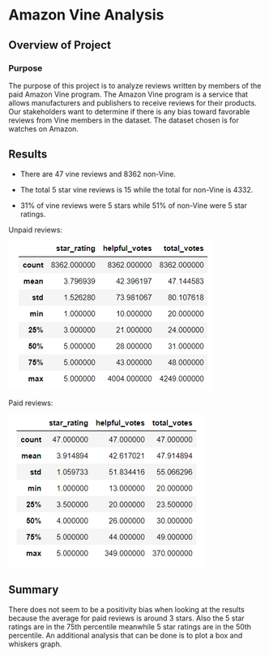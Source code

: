# Amazon Vine Analysis

## Overview of Project

### Purpose

The purpose of this project is to analyze reviews written by members of the paid Amazon Vine program. 
The Amazon Vine program is a service that allows manufacturers and publishers to receive reviews for their products.
Our stakeholders want to determine if there is any bias toward favorable reviews from Vine members in the dataset. 
The dataset chosen is for watches on Amazon.

## Results

- There are 47 vine reviews and 8362 non-Vine.

- The total 5 star vine reviews is 15 while the total for non-Vine is 4332.

- 31% of vine reviews were 5 stars while 51% of non-Vine were 5 star ratings.


Unpaid reviews:

![unpaid_info.PNG](/resources/unpaid_info.PNG)

Paid reviews:

![paid_info.PNG](/resources/paid_info.PNG)


## Summary

There does not seem to be a positivity bias when looking at the results because the average for paid reviews is around 3 stars.
Also the 5 star ratings are in the 75th percentile meanwhile 5 star ratings are in the 50th percentile. An additional analysis that
can be done is to plot a box and whiskers graph.